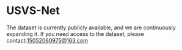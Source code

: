 # USVS-Net
The dataset is currently publicly available, and we are continuously expanding it. If you need access to the dataset, please contact:15052060975@163.com

